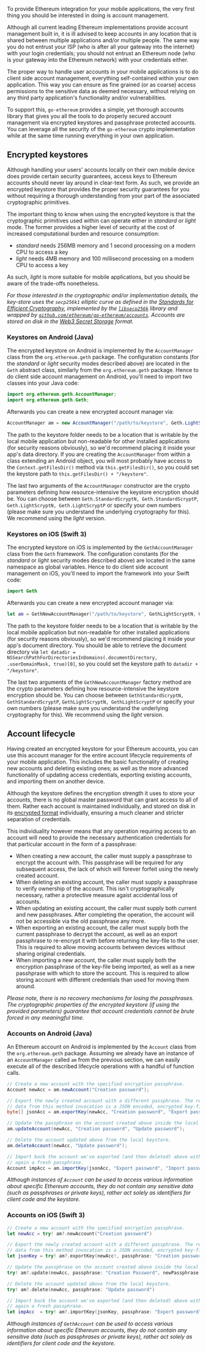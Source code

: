 To provide Ethereum integration for your mobile applications, the very first thing you should be interested in doing is account management.

Although all current leading Ethereum implementations provide account management built in, it is ill advised to keep accounts in any location that is shared between multiple applications and/or multiple people. The same way you do not entrust your ISP (who is after all your gateway into the internet) with your login credentials; you should not entrust an Ethereum node (who is your gateway into the Ethereum network) with your credentials either. 

The proper way to handle user accounts in your mobile applications is to do client side account management, everything self-contained within your own application. This way you can ensure as fine grained (or as coarse) access permissions to the sensitive data as deemed necessary, without relying on any third party application's functionality and/or vulnerabilities.

To support this, `go-ethereum` provides a simple, yet thorough accounts library that gives you all the tools to do properly secured account management via encrypted keystores and passphrase protected accounts. You can leverage all the security of the `go-ethereum` crypto implementation while at the same time running everything in your own application.

## Encrypted keystores

Although handling your users' accounts locally on their own mobile device does provide certain security guarantees, access keys to Ethereum accounts should never lay around in clear-text form. As such, we provide an encrypted keystore that provides the proper security guarantees for you without requiring a thorough understanding from your part of the associated cryptographic primitives.

The important thing to know when using the encrypted keystore is that the cryptographic primitives used within can operate either in *standard* or *light* mode. The former provides a higher level of security at the cost of increased computational burden and resource consumption:

 * *standard* needs 256MB memory and 1 second processing on a modern CPU to access a key
 * *light* needs 4MB memory and 100 millisecond processing on a modern CPU to access a key

As such, *light* is more suitable for mobile applications, but you should be aware of the trade-offs nonetheless.

*For those interested in the cryptographic and/or implementation details, the key-store uses the `secp256k1` elliptic curve as defined in the [Standards for Efficient Cryptography](http://www.secg.org/sec2-v2.pdf), implemented by the [`libsecp256k`](https://github.com/bitcoin-core/secp256k1) library and wrapped by [`github.com/ethereum/go-ethereum/accounts`](https://godoc.org/github.com/ethereum/go-ethereum/accounts). Accounts are stored on disk in the [Web3 Secret Storage](https://github.com/ethereum/wiki/wiki/Web3-Secret-Storage-Definition) format.*

### Keystores on Android (Java)

The encrypted keystore on Android is implemented by the `AccountManager` class from the `org.ethereum.geth` package. The configuration constants (for the *standard* or *light* security modes described above) are located in the `Geth` abstract class, similarly from the `org.ethereum.geth` package. Hence to do client side account management on Android, you'll need to import two classes into your Java code:

```java
import org.ethereum.geth.AccountManager;
import org.ethereum.geth.Geth;
```

Afterwards you can create a new encrypted account manager via:

```java
AccountManager am = new AccountManager("/path/to/keystore", Geth.LightScryptN, Geth.LightScryptP);
```

The path to the keystore folder needs to be a location that is writable by the local mobile application but non-readable for other installed applications (for security reasons obviously), so we'd recommend placing it inside your app's data directory. If you are creating the `AccountManager` from within a class extending an Android object, you will most probably have access to the `Context.getFilesDir()` method via `this.getFilesDir()`, so you could set the keystore path to `this.getFilesDir() + "/keystore"`.

The last two arguments of the `AccountManager` constructor are the crypto parameters defining how resource-intensive the keystore encryption should be. You can choose between `Geth.StandardScryptN, Geth.StandardScryptP`, `Geth.LightScryptN, Geth.LightScryptP` or specify your own numbers (please make sure you understand the underlying cryptography for this). We recommend using the *light* version. 

### Keystores on iOS (Swift 3)

The encrypted keystore on iOS is implemented by the `GethAccountManager` class from the `Geth` framework. The configuration constants (for the *standard* or *light* security modes described above) are located in the same namespace as global variables. Hence to do client side account management on iOS, you'll need to import the framework into your Swift code:

```swift
import Geth
```

Afterwards you can create a new encrypted account manager via:

```swift
let am = GethNewAccountManager("/path/to/keystore", GethLightScryptN, GethLightScryptP);
```

The path to the keystore folder needs to be a location that is writable by the local mobile application but non-readable for other installed applications (for security reasons obviously), so we'd recommend placing it inside your app's document directory. You should be able to retrieve the document directory via `let datadir = NSSearchPathForDirectoriesInDomains(.documentDirectory, .userDomainMask, true)[0]`, so you could set the keystore path to `datadir + "/keystore"`.

The last two arguments of the `GethNewAccountManager` factory method are the crypto parameters defining how resource-intensive the keystore encryption should be. You can choose between `GethStandardScryptN, GethStandardScryptP`, `GethLightScryptN, GethLightScryptP` or specify your own numbers (please make sure you understand the underlying cryptography for this). We recommend using the *light* version.

## Account lifecycle

Having created an encrypted keystore for your Ethereum accounts, you can use this account manager for the entire account lifecycle requirements of your mobile application. This includes the basic functionality of creating new accounts and deleting existing ones; as well as the more advanced functionality of updating access credentials, exporting existing accounts, and importing them on another device.

Although the keystore defines the encryption strength it uses to store your accounts, there is no global master password that can grant access to all of them. Rather each account is maintained individually, and stored on disk in its [encrypted format](https://github.com/ethereum/wiki/wiki/Web3-Secret-Storage-Definition) individually, ensuring a much cleaner and stricter separation of credentials.

This individuality however means that any operation requiring access to an account will need to provide the necessary authentication credentials for that particular account in the form of a passphrase:

 * When creating a new account, the caller must supply a passphrase to encrypt the account with. This passphrase will be required for any subsequent access, the lack of which will forever forfeit using the newly created account.
 * When deleting an existing account, the caller must supply a passphrase to verify ownership of the account. This isn't cryptographically necessary, rather a protective measure agaist accidental loss of accounts.
 * When updating an existing account, the caller must supply both current and new passphrases. After completing the operation, the account will not be accessible via the old passphrase any more.
 * When exporting an existing account, the caller must supply both the current passphrase to decrypt the account, as well as an export passphrase to re-encrypt it with before returning the key-file to the user. This is required to allow moving accounts between devices without sharing original credentials.
 * When importing a new account, the caller must supply both the encryption passphrase of the key-file being imported, as well as a new passhprase with which to store the account. This is required to allow storing account with different credentials than used for moving them around.

*Please note, there is no recovery mechanisms for losing the passphrases. The cryptographic properties of the encrypted keystore (if using the provided parameters) guarantee that account credentials cannot be brute forced in any meaningful time.*

### Accounts on Android (Java)

An Ethereum account on Android is implemented by the `Account` class from the `org.ethereum.geth` package. Assuming we already have an instance of an `AccountManager` called `am` from the previous section, we can easily execute all of the described lifecycle operations with a handful of function calls.

```java
// Create a new account with the specified encryption passphrase.
Account newAcc = am.newAccount("Creation password");

// Export the newly created account with a different passphrase. The returned
// data from this method invocation is a JSON encoded, encrypted key-file.
byte[] jsonAcc = am.exportKey(newAcc, "Creation password", "Export password");

// Update the passphrase on the account created above inside the local keystore.
am.updateAccount(newAcc, "Creation password", "Update password");

// Delete the account updated above from the local keystore.
am.deleteAccount(newAcc, "Update password");

// Import back the account we've exported (and then deleted) above with yet
// again a fresh passphrase.
Account impAcc = am.importKey(jsonAcc, "Export password", "Import password");
```

*Although instances of `Account` can be used to access various information about specific Ethereum accounts, they do not contain any sensitive data (such as passphrases or private keys), rather act solely as identifiers for client code and the keystore.*

### Accounts on iOS (Swift 3)

```swift
// Create a new account with the specified encryption passphrase.
let newAcc = try! am?.newAccount("Creation password")

// Export the newly created account with a different passphrase. The returned
// data from this method invocation is a JSON encoded, encrypted key-file.
let jsonKey = try! am?.exportKey(newAcc!, passphrase: "Creation password", newPassphrase: "Export password")

// Update the passphrase on the account created above inside the local keystore.
try! am?.update(newAcc, passphrase: "Creation Password", newPassphrase: "Update password")

// Delete the account updated above from the local keystore.
try! am?.delete(newAcc, passphrase: "Update password")

// Import back the account we've exported (and then deleted) above with yet
// again a fresh passphrase.
let impAcc  = try! am?.importKey(jsonKey, passphrase: "Export password", newPassphrase: "Import password")
```

*Although instances of `GethAccount` can be used to access various information about specific Ethereum accounts, they do not contain any sensitive data (such as passphrases or private keys), rather act solely as identifiers for client code and the keystore.*